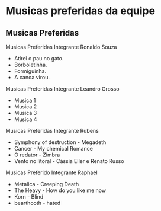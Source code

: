 # Musicas preferidas da equipe

## Musicas Preferidas

Musicas Preferidas Integrante Ronaldo Souza

* Atirei o pau no gato.
* Borboletinha.
* Formiguinha.
* A canoa virou.

Musicas Preferidas Integrante Leandro Grosso

* Musica 1
* Musica 2
* Musica 3
* Musica 4

Musicas Preferidas Integrante Rubens

* Symphony of destruction - Megadeth
* Cancer - My chemical Romance
* O redator - Zimbra
* Vento no litoral - Cássia Eller e Renato Russo

Musicas Preferido Integrante Raphael

* Metalica - Creeping Death
* The Heavy - How do you like me now
* Korn - Blind 
* bearthooth - hated


